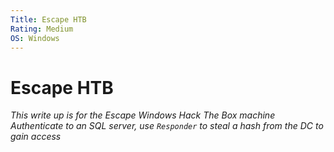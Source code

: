 ```yaml
---
Title: Escape HTB
Rating: Medium
OS: Windows
---
```


# Escape HTB
*This write up is for the Escape Windows Hack The Box machine*
*Authenticate to an SQL server, use `Responder` to steal a hash from the DC to gain access*


